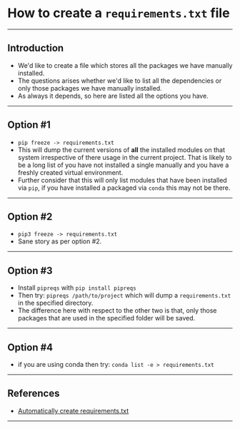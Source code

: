 # How to create a `requirements.txt` file
***

## Introduction
- We'd like to create a file which stores all the packages we have manually installed.
- The questions arises whether we'd like to list all the dependencies or only those packages we have manually installed.
- As always it depends, so here are listed all the options you have.
***

## Option #1
- `pip freeze -> requirements.txt`
- This will dump the current versions of **all** the installed modules on that system irrespective of there usage in the current project. That is likely to be a long list of you have not installed a single manually and you have a freshly created virtual environment. 
- Further consider that this will only list modules that have been installed via `pip`, if you have installed a packaged via `conda` this may not be there. 
***


## Option #2
- `pip3 freeze -> requirements.txt`
- Sane story as per option #2.
***

## Option #3
- Install `pipreqs` with `pip install pipreqs`
- Then try: `pipreqs /path/to/project` which will dump a `requirements.txt` in the specified directory.
- The difference here with respect to the other two is that, only those packages that are used in the specified folder will be saved.
***

## Option #4
- if you are using conda then try: `conda list -e > requirements.txt`
***

## References
- [Automatically create requirements.txt](https://stackoverflow.com/questions/31684375/automatically-create-requirements-txt)
***